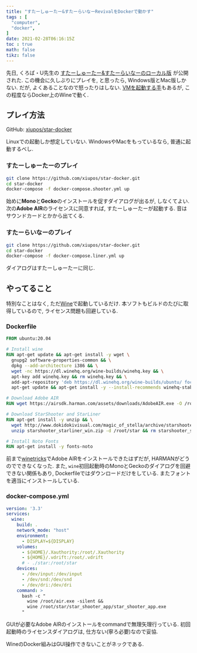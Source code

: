 ```yaml
---
title: "すたーしゅーたー&すたーらいなーRevivalをDockerで動かす"
tags : [
  "computer",
  "docker",
]
date: 2021-02-28T06:16:15Z
toc : true
math: false
tikz: false
---
```


先日, くろば・U先生の
[すたーしゅーたー&すたーらいなーのローカル版](http://www.dokidokivisual.com/magic_of_stella/ss_sn_revival.php)
が公開された.
この機会に久しぶりにプレイを, と思ったら,
Windows版とMac版しかない.
だが, よくあることなので怒ったりはしない.
[VMを起動する手](https://blog.xiupos.net/posts/computer/win10-vm-archlinux/)もあるが,
この程度ならDocker上のWineで動く.

## プレイ方法

GitHub: [xiupos/star-docker](https://github.com/xiupos/star-docker)

Linuxでの起動しか想定していない.
WindowsやMacをもっているなら, 普通に起動するべし.

### すたーしゅーたーのプレイ
```bash
git clone https://github.com/xiupos/star-docker.git
cd star-docker
docker-compose -f docker-compose.shooter.yml up
```
始めに**Mono**と**Gecko**のインストールを促すダイアログが出るが,
しなくてよい. 次の**Adobe AIR**のライセンスに同意すれば,
すたーしゅーたーが起動する.
音はサウンドカードとかから出てくる.

### すたーらいなーのプレイ
```bash
git clone https://github.com/xiupos/star-docker.git
cd star-docker
docker-compose -f docker-compose.liner.yml up
```
ダイアログはすたーしゅーたーに同じ.

## やってること

特別なことはなく, ただ[Wine](https://www.winehq.org/)で起動しているだけ.
本ソフトもビルドのたびに取得しているので,
ライセンス問題も回避している.

### Dockerfile

```Dockerfile
FROM ubuntu:20.04

# Install wine
RUN apt-get update && apt-get install -y wget \
  gnupg2 software-properties-common && \
  dpkg --add-architecture i386 && \
  wget -nc https://dl.winehq.org/wine-builds/winehq.key && \
  apt-key add winehq.key && rm winehq.key && \
  add-apt-repository 'deb https://dl.winehq.org/wine-builds/ubuntu/ focal main' && \
  apt-get update && apt-get install -y --install-recommends winehq-stable

# Download Adobe AIR
RUN wget https://airsdk.harman.com/assets/downloads/AdobeAIR.exe -O /root/air.exe

# Download StarShooter and StarLiner
RUN apt-get install -y unzip && \
  wget http://www.dokidokivisual.com/magic_of_stella/archive/starshooter_starliner_win.zip && \
  unzip starshooter_starliner_win.zip -d /root/star && rm starshooter_starliner_win.zip

# Install Noto Fonts
RUN apt-get install -y fonts-noto
```

前まで[winetricks](https://wiki.winehq.org/Winetricks)でAdobe AIRをインストールできたはずだが,
HARMANがどうのでできなくなった.
また, `wine`初回起動時のMonoとGeckoのダイアログを回避できない関係もあり,
Dockerfileではダウンロードだけをしている.
またフォントを適当にインストールしている.

### docker-compose.yml

```yml
version: '3.3'
services:
  wine:
    build: .
    network_mode: "host"
    environment:
      - DISPLAY=${DISPLAY}
    volumes:
      - ${HOME}/.Xauthority:/root/.Xauthority
      - ${HOME}/.vdrift:/root/.vdrift
      # - ./star:/root/star
    devices:
      - /dev/input:/dev/input
      - /dev/snd:/dev/snd
      - /dev/dri:/dev/dri
    command: >
      bash -c "
        wine /root/air.exe -silent &&
        wine /root/star/star_shooter_app/star_shooter_app.exe
      "
```

GUIが必要なAdobe AIRのインストールをcommandで無理矢理行っている.
初回起動時のライセンスダイアログは, 仕方ない(寧ろ必要)なので妥協.

WineのDocker組みはGUI操作できないことがネックである.
